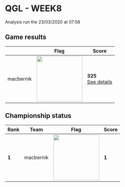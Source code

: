 # QGL - WEEK8

Analysis run the 23/03/2020 at 07:58

## Game results

||Flag|Score|
|--|--|--|
|macbernik|<img src="../../flags/macbernik.png" width="150" height="" />|**325**<br>[See details](./pool-0/macbernik.log)|
## Championship status

|Rank|Team|Flag|Score|
|--|--|--|--|
|**1**|macbernik|<img src="../../flags/macbernik.png" width="150" height="" />|**1**|
